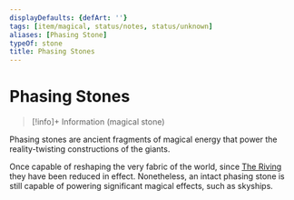 ```yaml
---
displayDefaults: {defArt: ''}
tags: [item/magical, status/notes, status/unknown]
aliases: [Phasing Stone]
typeOf: stone
title: Phasing Stones
---
```

# Phasing Stones
>[!info]+ Information
> (magical stone)

Phasing stones are ancient fragments of magical energy that power the reality-twisting constructions of the giants. 

Once capable of reshaping the very fabric of the world, since [The Riving](<../../events/ancient/the-riving.md>) they have been reduced in effect. Nonetheless, an intact phasing stone is still capable of powering significant magical effects, such as skyships.

